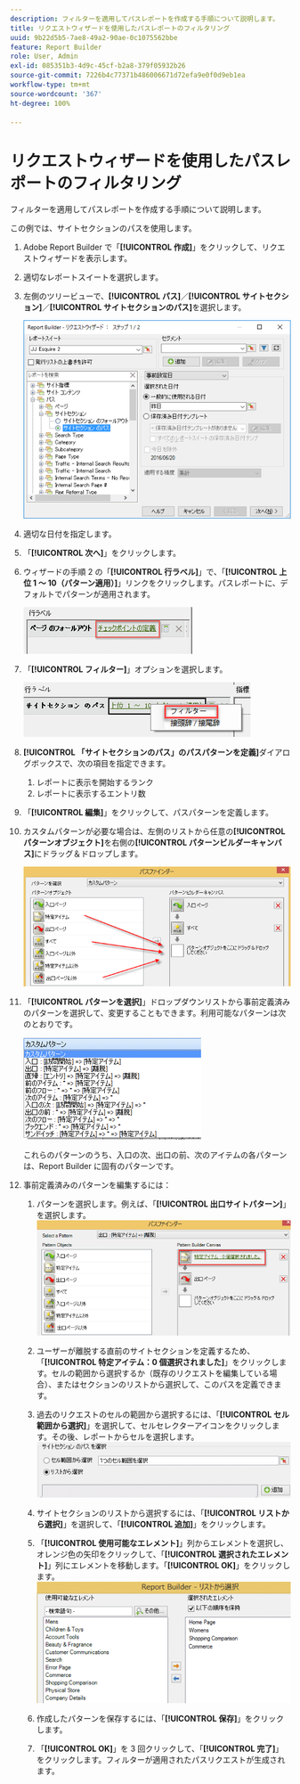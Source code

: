 ```yaml
---
description: フィルターを適用してパスレポートを作成する手順について説明します。
title: リクエストウィザードを使用したパスレポートのフィルタリング
uuid: 9b22d5b5-7ae8-49a2-90ae-0c1075562bbe
feature: Report Builder
role: User, Admin
exl-id: 085351b3-4d9c-45cf-b2a8-379f05932b26
source-git-commit: 7226b4c77371b486006671d72efa9e0f0d9eb1ea
workflow-type: tm+mt
source-wordcount: '367'
ht-degree: 100%

---
```


# リクエストウィザードを使用したパスレポートのフィルタリング

フィルターを適用してパスレポートを作成する手順について説明します。

この例では、サイトセクションのパスを使用します。

1. Adobe Report Builder で「**[!UICONTROL 作成]**」をクリックして、リクエストウィザードを表示します。
1. 適切なレポートスイートを選択します。
1. 左側のツリービューで、**[!UICONTROL パス]**／**[!UICONTROL サイトセクション]**／**[!UICONTROL サイトセクションのパス]**&#x200B;を選択します。

   ![](assets/site_section_path_1.png)

1. 適切な日付を指定します。
1. 「**[!UICONTROL 次へ]**」をクリックします。
1. ウィザードの手順 2 の「**[!UICONTROL 行ラベル]**」で、「**[!UICONTROL 上位 1 ～ 10（パターン適用）]**」リンクをクリックします。パスレポートに、デフォルトでパターンが適用されます。

   ![](assets/site_section_path_2.png)

1. 「**[!UICONTROL フィルター]**」オプションを選択します。

   ![](assets/filter_option.png)

1. **[!UICONTROL 「サイトセクションのパス」のパスパターンを定義]**&#x200B;ダイアログボックスで、次の項目を指定できます。
   1. レポートに表示を開始するランク
   1. レポートに表示するエントリ数
1. 「**[!UICONTROL 編集]**」をクリックして、パスパターンを定義します。
1. カスタムパターンが必要な場合は、左側のリストから任意の&#x200B;**[!UICONTROL パターンオブジェクト]**&#x200B;を右側の&#x200B;**[!UICONTROL パターンビルダーキャンバス]**&#x200B;にドラッグ＆ドロップします。

   ![](assets/custom_pattern.png)

1. 「**[!UICONTROL パターンを選択]**」ドロップダウンリストから事前定義済みのパターンを選択して、変更することもできます。利用可能なパターンは次のとおりです。

   ![](assets/select_a_pattern.png)

   これらのパターンのうち、入口の次、出口の前、次のアイテムの各パターンは、Report Builder に固有のパターンです。
1. 事前定義済みのパターンを編集するには：
   1. パターンを選択します。例えば、「**[!UICONTROL 出口サイトパターン]**」を選択します。![](assets/exited_site_pattern.png)

   1. ユーザーが離脱する直前のサイトセクションを定義するため、「**[!UICONTROL 特定アイテム：0 個選択されました]**」をクリックします。セルの範囲から選択するか（既存のリクエストを編集している場合）、またはセクションのリストから選択して、このパスを定義できます。
   1. 過去のリクエストのセルの範囲から選択するには、「**[!UICONTROL セル範囲から選択]**」を選択して、セルセレクターアイコンをクリックします。その後、レポートからセルを選択します。![](assets/choose_site_section_paths.png)

   1. サイトセクションのリストから選択するには、「**[!UICONTROL リストから選択]**」を選択して、「**[!UICONTROL 追加]**」をクリックします。
   1. 「**[!UICONTROL 使用可能なエレメント]**」列からエレメントを選択し、オレンジ色の矢印をクリックして、「**[!UICONTROL 選択されたエレメント]**」列にエレメントを移動します。「**[!UICONTROL OK]**」をクリックします。![](assets/move_site_section_elements.png)

   1. 作成したパターンを保存するには、「**[!UICONTROL 保存]**」をクリックします。
   1. 「**[!UICONTROL OK]**」を 3 回クリックして、「**[!UICONTROL 完了]**」をクリックします。フィルターが適用されたパスリクエストが生成されます。
